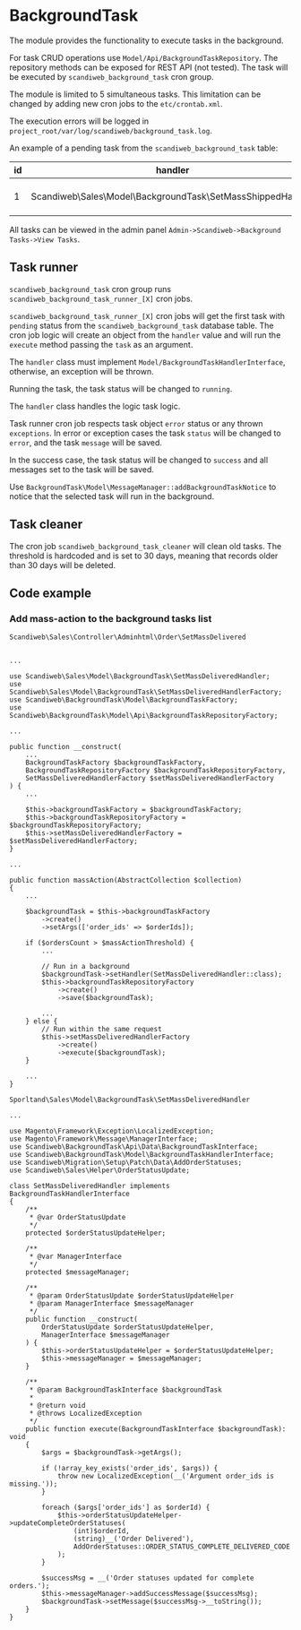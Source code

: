 # BackgroundTask

The module provides the functionality to execute tasks in the background.

For task CRUD operations use `Model/Api/BackgroundTaskRepository`.
The repository methods can be exposed for REST API (not tested).
The task will be executed by `scandiweb_background_task` cron group.

The module is limited to 5 simultaneous tasks. 
This limitation can be changed by adding new cron jobs to the `etc/crontab.xml`.

The execution errors will be logged in `project_root/var/log/scandiweb/background_task.log`.

An example of a pending task from the `scandiweb_background_task` table:

| id  | handler                                                      | args       |status  | message | created_at          | executed_at | finished_at |
|-----|--------------------------------------------------------------|------------|--------|---------|---------------------|-------------|-------------|
| 1   | Scandiweb\Sales\Model\BackgroundTask\SetMassShippedHandler   | ["357028"] |pending | [NULL]  | 2022-04-05 14:11:31 | [NULL]      | [NULL]      |

All tasks can be viewed in the admin panel `Admin->Scandiweb->Background Tasks->View Tasks`.

## Task runner
`scandiweb_background_task` cron group runs `scandiweb_background_task_runner_[X]` cron jobs.

`scandiweb_background_task_runner_[X]` cron jobs will get the first task with `pending` status 
from the `scandiweb_background_task` database table. The cron job logic will create an object from the `handler`
value and will run the `execute` method passing the `task` as an argument. 

The `handler` class must implement `Model/BackgroundTaskHandlerInterface`, otherwise, an exception
will be thrown. 

Running the task, the task status will be changed to `running`.

The `handler` class handles the logic task logic. 

Task runner cron job respects task object `error` status or any thrown `exceptions`. 
In error or exception cases the task `status` will be changed to `error`, and the task `message` will be saved. 

In the success case, the task status will be changed to `success` and all messages set to the task will be saved.

Use `BackgroundTask\Model\MessageManager::addBackgroundTaskNotice`
to notice that the selected task will run in the background.

## Task cleaner
The cron job `scandiweb_background_task_cleaner` will clean old tasks. 
The threshold is hardcoded and is set to 30 days, meaning that records older than 30 days will be deleted.

## Code example
### Add mass-action to the background tasks list
`Scandiweb\Sales\Controller\Adminhtml\Order\SetMassDelivered`
```injectablephp

...

use Scandiweb\Sales\Model\BackgroundTask\SetMassDeliveredHandler;
use Scandiweb\Sales\Model\BackgroundTask\SetMassDeliveredHandlerFactory;
use Scandiweb\BackgroundTask\Model\BackgroundTaskFactory;
use Scandiweb\BackgroundTask\Model\Api\BackgroundTaskRepositoryFactory;

...

public function __construct(
    ...
    BackgroundTaskFactory $backgroundTaskFactory,
    BackgroundTaskRepositoryFactory $backgroundTaskRepositoryFactory,
    SetMassDeliveredHandlerFactory $setMassDeliveredHandlerFactory
) {
    ...
    
    $this->backgroundTaskFactory = $backgroundTaskFactory;
    $this->backgroundTaskRepositoryFactory = $backgroundTaskRepositoryFactory;
    $this->setMassDeliveredHandlerFactory = $setMassDeliveredHandlerFactory;
}

...

public function massAction(AbstractCollection $collection)
{
    ...
    
    $backgroundTask = $this->backgroundTaskFactory
        ->create()
        ->setArgs(['order_ids' => $orderIds]);

    if ($ordersCount > $massActionThreshold) {
        ...
        
        // Run in a background
        $backgroundTask->setHandler(SetMassDeliveredHandler::class);
        $this->backgroundTaskRepositoryFactory
            ->create()
            ->save($backgroundTask);

        ...
    } else {
        // Run within the same request
        $this->setMassDeliveredHandlerFactory
            ->create()
            ->execute($backgroundTask);
    }

    ...
}
```
`Sporltand\Sales\Model\BackgroundTask\SetMassDeliveredHandler`
```injectablephp
...

use Magento\Framework\Exception\LocalizedException;
use Magento\Framework\Message\ManagerInterface;
use Scandiweb\BackgroundTask\Api\Data\BackgroundTaskInterface;
use Scandiweb\BackgroundTask\Model\BackgroundTaskHandlerInterface;
use Scandiweb\Migration\Setup\Patch\Data\AddOrderStatuses;
use Scandiweb\Sales\Helper\OrderStatusUpdate;

class SetMassDeliveredHandler implements BackgroundTaskHandlerInterface
{
    /**
     * @var OrderStatusUpdate
     */
    protected $orderStatusUpdateHelper;

    /**
     * @var ManagerInterface
     */
    protected $messageManager;

    /**
     * @param OrderStatusUpdate $orderStatusUpdateHelper
     * @param ManagerInterface $messageManager
     */
    public function __construct(
        OrderStatusUpdate $orderStatusUpdateHelper,
        ManagerInterface $messageManager
    ) {
        $this->orderStatusUpdateHelper = $orderStatusUpdateHelper;
        $this->messageManager = $messageManager;
    }

    /**
     * @param BackgroundTaskInterface $backgroundTask
     *
     * @return void
     * @throws LocalizedException
     */
    public function execute(BackgroundTaskInterface $backgroundTask): void
    {
        $args = $backgroundTask->getArgs();

        if (!array_key_exists('order_ids', $args)) {
            throw new LocalizedException(__('Argument order_ids is missing.'));
        }

        foreach ($args['order_ids'] as $orderId) {
            $this->orderStatusUpdateHelper->updateCompleteOrderStatuses(
                (int)$orderId,
                (string)__('Order Delivered'),
                AddOrderStatuses::ORDER_STATUS_COMPLETE_DELIVERED_CODE
            );
        }

        $successMsg = __('Order statuses updated for complete orders.');
        $this->messageManager->addSuccessMessage($successMsg);
        $backgroundTask->setMessage($successMsg->__toString());
    }
}
```